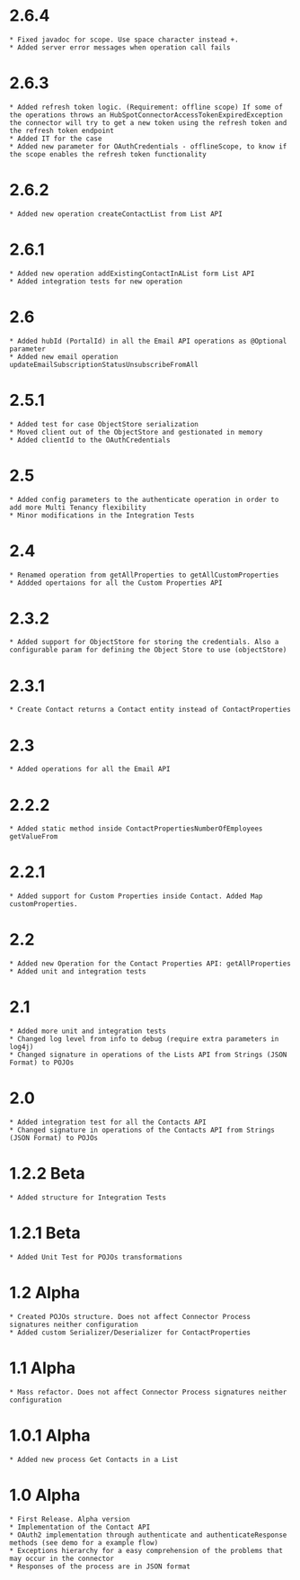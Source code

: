 2.6.4
=====
	* Fixed javadoc for scope. Use space character instead +.
	* Added server error messages when operation call fails

2.6.3
=====
	* Added refresh token logic. (Requirement: offline scope) If some of the operations throws an HubSpotConnectorAccessTokenExpiredException the connector will try to get a new token using the refresh token and the refresh token endpoint 
	* Added IT for the case
	* Added new parameter for OAuthCredentials - offlineScope, to know if the scope enables the refresh token functionality

2.6.2
=====
	* Added new operation createContactList from List API
	
2.6.1
=====
	* Added new operation addExistingContactInAList form List API
	* Added integration tests for new operation

2.6
===
	* Added hubId (PortalId) in all the Email API operations as @Optional parameter
	* Added new email operation updateEmailSubscriptionStatusUnsubscribeFromAll

2.5.1
=====
	* Added test for case ObjectStore serialization
	* Moved client out of the ObjectStore and gestionated in memory
	* Added clientId to the OAuthCredentials

2.5
===
	* Added config parameters to the authenticate operation in order to add more Multi Tenancy flexibility
	* Minor modifications in the Integration Tests

2.4
===
	* Renamed operation from getAllProperties to getAllCustomProperties
	* Addded opertaions for all the Custom Properties API

2.3.2
=====
	* Added support for ObjectStore for storing the credentials. Also a configurable param for defining the Object Store to use (objectStore)

2.3.1
=====
	* Create Contact returns a Contact entity instead of ContactProperties

2.3
===
	* Added operations for all the Email API

2.2.2
=====
	* Added static method inside ContactPropertiesNumberOfEmployees getValueFrom

2.2.1
=====
	* Added support for Custom Properties inside Contact. Added Map customProperties.

2.2
===
	* Added new Operation for the Contact Properties API: getAllProperties
	* Added unit and integration tests

2.1
===
	* Added more unit and integration tests
	* Changed log level from info to debug (require extra parameters in log4j)
	* Changed signature in operations of the Lists API from Strings (JSON Format) to POJOs

2.0
===
	* Added integration test for all the Contacts API
	* Changed signature in operations of the Contacts API from Strings (JSON Format) to POJOs

1.2.2 Beta
==========
	* Added structure for Integration Tests

1.2.1 Beta
==========
	* Added Unit Test for POJOs transformations

1.2 Alpha
=========
	* Created POJOs structure. Does not affect Connector Process signatures neither configuration
	* Added custom Serializer/Deserializer for ContactProperties

1.1 Alpha
=========
	* Mass refactor. Does not affect Connector Process signatures neither configuration

1.0.1 Alpha
===========
	* Added new process Get Contacts in a List
	
1.0 Alpha
=========
    * First Release. Alpha version
    * Implementation of the Contact API
    * OAuth2 implementation through authenticate and authenticateResponse methods (see demo for a example flow)
    * Exceptions hierarchy for a easy comprehension of the problems that may occur in the connector
    * Responses of the process are in JSON format
